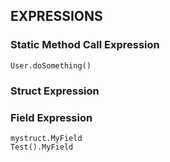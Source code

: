 ## EXPRESSIONS

### Static Method Call Expression

```
User.doSomething()
```

### Struct Expression

### Field Expression

```
mystruct.MyField
Test().MyField
```
